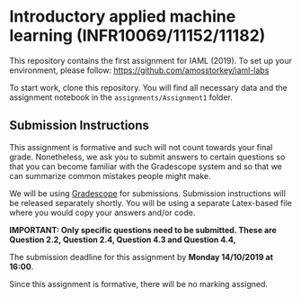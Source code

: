 # Introductory applied machine learning (INFR10069/11152/11182)

This repository contains the first assignment for IAML (2019). To set up your environment, please follow:
https://github.com/amosstorkey/iaml-labs

To start work, clone this repository. You will find all necessary data and the assignment notebook in the `assignments/Assignment1` folder. 

## Submission Instructions

This assignment is formative and such will not count towards your final grade. Nonetheless, we ask you to submit answers to certain questions so that you can become familiar with the Gradescope system and so that we can summarize common mistakes people might make.

We will be using [Gradescope](https://www.gradescope.com/) for submissions. Submission instructions will be released separately shortly. You will be using a separate Latex-based file where you would copy your answers and/or code.

**IMPORTANT: Only specific questions need to be submitted. These are Question 2.2, Question 2.4, Question 4.3 and Question 4.4,**

The submission deadline for this assignment by **Monday 14/10/2019 at 16:00**. 

Since this assignment is formative, there will be no marking assigned.